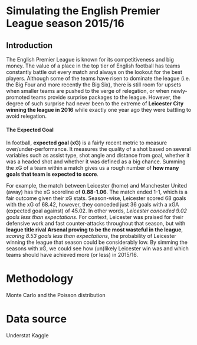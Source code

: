 # Simulating the English Premier League season 2015/16
## Introduction
The English Premier League is known for its competitiveness and big money. The value of a place in the top tier of English football has teams constantly battle out every match and always on the lookout for the best players. Although some of the teams have risen to dominate the league (i.e. the Big Four and more recently the Big Six), there is still room for upsets when smaller teams are pushed to the verge of relegation, or when newly-promoted teams provide surprise packages to the league. However, the degree of such surprise had never been to the extreme of **Leicester City winning the league in 2016** while exactly one year ago they were battling to avoid relegation.
#### The Expected Goal
In football, **expected goal (xG)** is a fairly recent metric to measure over/under-performance. It measures the quality of a shot based on several variables such as assist type, shot angle and distance from goal, whether it was a headed shot and whether it was defined as a big chance. Summing the xG of a team within a match gives us a rough number of **how many goals that team is expected to score**.

For example, the match between Leicester (home) and Manchester United (away) has the xG scoreline of **0.88-1.06**. The match ended 1-1, which is a fair outcome given their xG stats. Season-wise, Leicester scored 68 goals with the xG of 68.42, however, they conceded just 36 goals with a xGA (expected goal against) of 45.02. In other words, *Leicester conceded 9.02 goals less than expectations*. For context, Leicester was praised for their defensive work and fast counter-attacks throughout that season, but with **league title rival Arsenal proving to be the most wasteful in the league**, *scoring 8.53 goals less than expectations*, the probability of Leicester winning the league that season could be considerably low. By simming the seasons with xG, we could see how (un)likely Leicester win was and which teams should have achieved more (or less) in 2015/16.
# Methodology
Monte Carlo and the Poisson distribution

# Data source
Understat Kaggle
